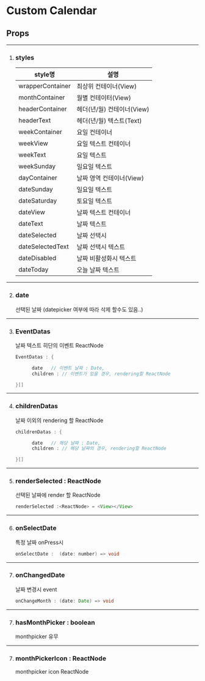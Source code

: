 # Custom Calendar

## Props

---

1. ### styles

   | style명          | 설명                       |
   | ---------------- | -------------------------- |
   | wrapperContainer | 최상위 컨테이너(View)      |
   | monthContainer   | 월별 컨테이터(View)        |
   | headerContainer  | 헤더(년/월) 컨테이너(View) |
   | headerText       | 헤더(년/월) 텍스트(Text)   |
   | weekContainer    | 요일 컨테이너              |
   | weekView         | 요일 텍스트 컨테이너       |
   | weekText         | 요일 텍스트                |
   | weekSunday       | 일요일 텍스트              |
   | dayContainer     | 날짜 영역 컨테이너(View)   |
   | dateSunday       | 일요일 텍스트              |
   | dateSaturday     | 토요일 텍스트              |
   | dateView         | 날짜 텍스트 컨테이너       |
   | dateText         | 날짜 텍스트                |
   | dateSelected     | 날짜 선택시                |
   | dateSelectedText | 날짜 선택시 텍스트         |
   | dateDisabled     | 날짜 비활성화시 텍스트     |
   | dateToday        | 오늘 날짜 텍스트           |

---

2. ### date

   선택된 날짜 (datepicker 여부에 따라 삭제 할수도 있음..)

---

3. ### EventDatas

   날짜 텍스트 히단의 이벤트 ReactNode

   ```java
   EventDatas : {

         date   // 이벤트 날짜 : Date,
         children : // 이벤트가 있을 경우, rendering할 ReactNode

   }[]
   ```

---

4.  ### childrenDatas

    날짜 이외의 rendering 할 ReactNode

    ```java
    childrenDatas : {

          date   // 해당 날짜 : Date,
          children : // 해당 날짜의 경우, rendering할 ReactNode

    }[]
    ```

---

5. ### renderSelected : ReactNode

   선택된 날짜에 render 할 ReactNode

   ```java
   renderSelected :<ReactNode> = <View></View>
   ```

---

6. ### onSelectDate

   특정 날짜 onPress시

   ```java
   onSelectDate :  (date: number) => void
   ```

---

7. ### onChangedDate

   날짜 변경시 event

   ```java
   onChangeMonth : (date: Date) => void
   ```

---

7. ### hasMonthPicker : boolean
   monthpicker 유무

---

7. ### monthPickerIcon : ReactNode
   monthpicker icon ReactNode
